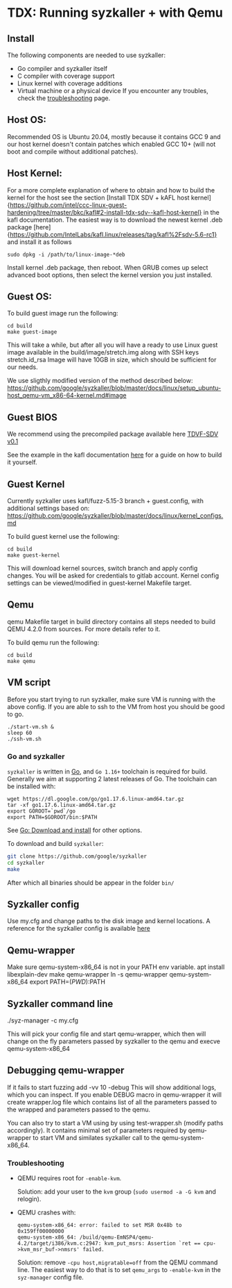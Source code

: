 # TDX: Running syzkaller + with Qemu

## Install

The following components are needed to use syzkaller:

 - Go compiler and syzkaller itself
 - C compiler with coverage support
 - Linux kernel with coverage additions
 - Virtual machine or a physical device
If you encounter any troubles, check the [troubleshooting](https://github.com/google/syzkaller/blob/master/docs/troubleshooting.md) page.


## Host OS:
Recommended OS is Ubuntu 20.04, mostly because it contains GCC 9 and our host kernel
doesn't contain patches which enabled GCC 10+ (will not boot and compile without additional patches).


## Host Kernel:
For a more complete explanation of where to obtain and how to build the kernel for the host see the section [Install TDX SDV + kAFL host kernel]{https://github.com/intel/ccc-linux-guest-hardening/tree/master/bkc/kafl#2-install-tdx-sdv--kafl-host-kernel} in the kafl documentation. The easiest way is to download the newest kernel .deb package [here]{https://github.com/IntelLabs/kafl.linux/releases/tag/kafl%2Fsdv-5.6-rc1} and install it as follows 
```
sudo dpkg -i /path/to/linux-image-*deb
```

Install kernel .deb package, then reboot. When GRUB comes up select advanced boot options, then select the kernel version you just installed.


## Guest OS:
To build guest image run the following:
```
cd build
make guest-image
```

This will take a while, but after all you will have a ready to use Linux guest image
available in the build/image/stretch.img along with SSH keys stretch.id_rsa
Image will have 10GB in size, which should be sufficient for our needs.

We use sligthly modified version of the method described below:
https://github.com/google/syzkaller/blob/master/docs/linux/setup_ubuntu-host_qemu-vm_x86-64-kernel.md#image

## Guest BIOS
We recommend using the precompiled package available here [TDVF-SDV v0.1](https://github.com/IntelLabs/kafl.edk2/releases/tag/tdvf-sdv-v0.1)

See the example in the kafl documentation [here](https://github.com/IntelLabs/kafl.edk2/releases/tag/tdvf-sdv-v0.1) for a guide on how to build it yourself. 


## Guest Kernel
Currently syzkaller uses kafl/fuzz-5.15-3 branch + guest.config,
with additional settings based on: https://github.com/google/syzkaller/blob/master/docs/linux/kernel_configs.md

To build guest kernel use the following:
```
cd build
make guest-kernel
```
This will download kernel sources, switch branch and apply config changes.
You will be asked for credentials to gitlab account.
Kernel config settings can be viewed/modified in guest-kernel Makefile target.

## Qemu
qemu Makefile target in build directory contains all steps needed to build
QEMU 4.2.0 from sources. For more details refer to it.

To build qemu run the following:
```
cd build
make qemu

```
## VM script
Before you start trying to run syzkaller, make sure VM is running with the above config.
If you are able to ssh to the VM from host you should be good to go.
```
./start-vm.sh &
sleep 60
./ssh-vm.sh
```

### Go and syzkaller

`syzkaller` is written in [Go](https://golang.org), and `Go 1.16+` toolchain is required for build.
Generally we aim at supporting 2 latest releases of Go.
The toolchain can be installed with:

```
wget https://dl.google.com/go/go1.17.6.linux-amd64.tar.gz
tar -xf go1.17.6.linux-amd64.tar.gz
export GOROOT=`pwd`/go
export PATH=$GOROOT/bin:$PATH
```

See [Go: Download and install](https://golang.org/doc/install) for other options.

To download and build `syzkaller`:

``` bash
git clone https://github.com/google/syzkaller
cd syzkaller
make
```
After which all binaries should be appear in the folder `bin/`

## Syzkaller config
Use my.cfg and change paths to the disk image and kernel locations. A reference for the syzkaller config is available [here](https://github.com/google/syzkaller/blob/master/pkg/mgrconfig/config.go)

## Qemu-wrapper
Make sure qemu-system-x86_64 is not in your PATH env variable.
apt install libexplain-dev
make qemu-wrapper
ln -s qemu-wrapper qemu-system-x86_64
export PATH=$(PWD):$PATH


## Syzkaller command line
./syz-manager -c my.cfg

This will pick your config file and start qemu-wrapper, which then
will change on the fly parameters passed by syzkaller to the qemu
and execve qemu-system-x86_64

## Debugging qemu-wrapper
If it fails to start fuzzing add -vv 10 -debug
This will show additional logs, which you can inspect.
If you enable DEBUG macro in qemu-wrapper it will create wrapper.log file which contains
list of all the parameters passed to the wrapped and parameters passed to the qemu.

You can also try to start a VM using by using test-wrapper.sh (modify paths accordingly).
It contains minimal set of parameters required by qemu-wrapper to start VM and similates
syzkaller call to the qemu-system-x86_64.


### Troubleshooting

* QEMU requires root for `-enable-kvm`.

    Solution: add your user to the `kvm` group (`sudo usermod -a -G kvm` and relogin).

* QEMU crashes with:

    ```
    qemu-system-x86_64: error: failed to set MSR 0x48b to 0x159ff00000000
    qemu-system-x86_64: /build/qemu-EmNSP4/qemu-4.2/target/i386/kvm.c:2947: kvm_put_msrs: Assertion `ret == cpu->kvm_msr_buf->nmsrs' failed.
   ```

    Solution: remove `-cpu host,migratable=off` from the QEMU command line. The easiest way to do that is to set `qemu_args` to `-enable-kvm` in the `syz-manager` config file.